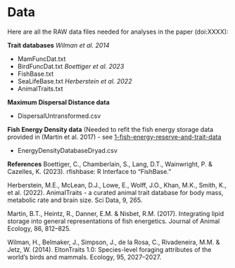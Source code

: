 # Data

Here are all the RAW data files needed for analyses in the paper (doi:XXXX): 

**Trait databases** 
*Wilman et al. 2014*
- MamFuncDat.txt
- BirdFuncDat.txt
*Boettiger et al. 2023*
- FishBase.txt
- SeaLifeBase.txt
*Herberstein et al. 2022* 
- AnimalTraits.txt


**Maximum Dispersal Distance data**
- DispersalUntransformed.csv

**Fish Energy Density data**
(Needed to refit the fish energy storage data provided in (Martin et al. 2017) - see [1-fish-energy-reserve-and-trait-data](https://github.com/biowilks/Energy-Budget-Model/blob/master/code/1-fish-energy-reserve-and-trait-data.R)

- EnergyDensityDatabaseDryad.csv


**References**
Boettiger, C., Chamberlain, S., Lang, D.T., Wainwright, P. & Cazelles, K. (2023). rfishbase: R Interface to “FishBase.”


Herberstein, M.E., McLean, D.J., Lowe, E., Wolff, J.O., Khan, M.K., Smith, K., et al. (2022). AnimalTraits - a curated animal trait database for body mass, metabolic rate and brain size. Sci Data, 9, 265.


Martin, B.T., Heintz, R., Danner, E.M. & Nisbet, R.M. (2017). Integrating lipid storage into general representations of fish energetics. Journal of Animal Ecology, 86, 812–825.


Wilman, H., Belmaker, J., Simpson, J., de la Rosa, C., Rivadeneira, M.M. & Jetz, W. (2014). EltonTraits 1.0: Species-level foraging attributes of the world’s birds and mammals. Ecology, 95, 2027–2027.
